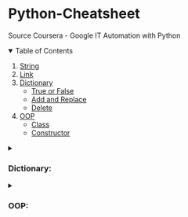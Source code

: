 # Python-Cheatsheet
Source Coursera - Google IT Automation with Python 

<details open="open">
  <summary>Table of Contents</summary>
  <ol>
    <li><a href="#String">String</a></li>
    <li><a href="#Link">Link</a></li>
    <li>
    <a href="#Dictionary">Dictionary</a>
    <ul>
        <li><a href="#True-or-False">True or False</a></li>
        <li><a href="#Add-and-Replace">Add and Replace</a></li>
        <li><a href="#Delete">Delete</a></li>
    </ul>
    </li>
        <li>
    <a href="#OOP">OOP</a>
    <ul>
        <li><a href="#Class">Class</a></li>
        <li><a href="#Constructor">Constructor</a></li>
    </ul>
    </li>
  </ol>
</details>


<details>
  <summary><h3>Dictionary:</h3></summary>
file_counts= {"JPG":10,"txt":14,"csv":2}
#### True or False
```
"txt" in file_counts
```
True

#### Add and Replace
```
file_counts["cfg"]=8
file_counts["csv"]=33

```
{"JPG":10,"txt":14,"csv":33,"cfg":8}

#### Delete
```
del file_counts["cfg"] 

```
{"JPG":10,"txt":14,"csv":33}

#### Items
```
for ext, amount in file_counts.items():
	print("There are {} files with .{} extention".format(amount, ext)) 
```
There are 10 files with .JPG extention

There are 14 files with .txt extention

There are 33 files with .csv extention
#### Keys
```
file_counts.keys()
```
dict_keys("JPG","txt","csv")
#### Values
```
file_counts.values()
```
dict_values(10,14,33)
</details>



<details>
	<summary><h3>OOP:</h3></summary>
  
#### Class
```
class Flower:
  color = 'unknown'

rose = Flower()
rose.color = "red"

violet = Flower()
violet.color = "blue"

print("Roses are {},".format(rose.color))
print("violets are {},".format(violet.color))
print(Flower().color)
```
Output:
```
Roses are red,
violets are blue,
unknown
```

#### Constructor
```  
class Apple:
    def __init__(self, color,flavor):
        self.color = color
        self.flavor = flavor
    def hasil(self):
        # Should return "My red apple gave a sweet flavor " 
        return "My {} apple gave a {} flavor".format(self.color, self.flavor)
Rasa = Apple("red","sweet")
print(Rasa.hasil())
```
Output:
```
My red apple gave a sweet flavor
```
#### Help
```  
class Person:
  def __init__(self, name):
    self.name = name
  def greeting(self):
    """Outputs a message with the name of the person"""
    print("Hello! My name is {name}.".format(name=self.name)) 

help(Person.greeting)
```
Output:
```
Help on function greeting in module submission:

greeting(self)
    Outputs a message with the name of the person
```



</details>
















